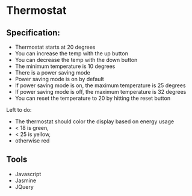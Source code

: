 Thermostat
==========
Specification:
--------------

- Thermostat starts at 20 degrees
- You can increase the temp with the up button
- You can decrease the temp with the down button
- The minimum temperature is 10 degrees
- There is a power saving mode
- Power saving mode is on by default
- If power saving mode is on, the maximum temperature is 25 degrees
- If power saving mode is off, the maximum temperature is 32 degrees
- You can reset the temperature to 20 by hitting the reset button

Left to do:
- The thermostat should color the display based on energy usage
- < 18 is green,
- < 25 is yellow,
- otherwise red

Tools
-----
- Javascript
- Jasmine
- JQuery